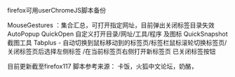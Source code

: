 >
firefox可用userChromeJS脚本备份

MouseGestures  ：集合汇总，可打开指定网址，目前弹出关闭标签目录失效
AutoPopup
QuickOpen 自定义打开目录/网址/工具/程序 及图标
QuickSnapshot 截图工具
Tabplus - 自动切换到鼠标移动到的标签页/标签栏鼠标滚轮切换标签页/关闭标签页后选择左侧标签 /在当前标签页右侧打开新标签页
已关闭标签按钮

目前更新截至firefox117
脚本参考来源： 卡饭，火狐中文论坛，奶酪，
